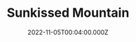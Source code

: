 ---
date: 2022-11-05T00:04:00.000Z
image: /img/gallery-sohosai2022-free-04.jpg
title: Sunkissed Mountain
name: Interdisciplinary Engineering, 2nd Year　Aniq Azir
description: This photo was taken around sunset time on top of Mountain Jais in the UAE. I saw an opportunity to use the sunlight to contrast the blue sky and blue shadows. According to my eyes, the visuals of this scene gave me an unrealistically serene and tranquil feeling.
---